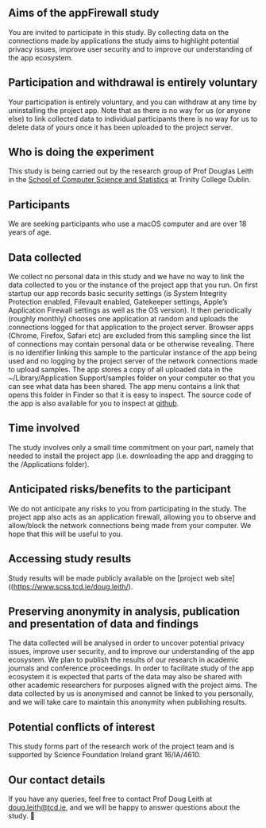 ## Aims of the appFirewall study
You are invited to participate in this study.    By collecting data on the connections made by applications the study aims to highlight potential privacy issues, improve user security and to improve our understanding of the app ecosystem.

## Participation and withdrawal is entirely voluntary
Your participation is entirely voluntary, and you can withdraw at any time by uninstalling the project app.  Note that as there is no way for us (or anyone else) to link collected data to individual participants there is no way for us to delete data of yours once it has been uploaded to the project server.

## Who is doing the experiment
This study is being carried out by the research group of Prof Douglas Leith in the [School of Computer Science and Statistics](https://www.scss.tcd.ie/doug.leith/) at Trinity College Dublin.

## Participants
We are seeking participants who use a macOS computer and are over 18 years of age.

## Data collected
We collect no personal data in this study and we have no way to link the data collected to you or the instance of the project app that you run.   On first startup our app records basic security settings (is System Integrity Protection enabled, Filevault enabled, Gatekeeper settings, Apple’s Application Firewall settings as well as the OS version).  It then periodically (roughly monthly) chooses one application at random and uploads the connections logged for that application to the project server.   Browser apps (Chrome, Firefox, Safari etc) are excluded from this sampling since the list of connections may contain personal data or be otherwise revealing.  There is no identifier linking this sample to the particular instance of the app being used and no logging by the project server of the network connections made to upload samples.  The app stores a copy of all uploaded data in the ~/Library/Application Support/samples folder on your computer so that you can see what data has been shared.  The app menu contains a link that opens this folder in Finder so that it is easy to inspect.   The source code of the app is also available for you to inspect at [github](https://github.com/doug-leith/appFirewall).

## Time involved
The study involves only a small time commitment on your part, namely that needed to install the project app (i.e. downloading the app and dragging to the /Applications folder).   

## Anticipated risks/benefits to the participant
We do not anticipate any risks to you from participating in the study.  The project app also acts as an application firewall, allowing you to observe and allow/block the network connections being made from your computer.  We hope that this will be useful to you.

## Accessing study results
Study results will be made publicly available on the [project web site]((https://www.scss.tcd.ie/doug.leith/).   

## Preserving anonymity in analysis, publication and presentation of data and findings
The data collected will be analysed in order to uncover potential privacy issues, improve user security, and to improve our understanding of the app ecosystem.  We plan to publish the results of our research in academic journals and conference proceedings.  In order to facilitate study of the app ecosystem it is expected that parts of the data may also be shared with other academic researchers for purposes aligned with the project aims.  The data collected by us is anonymised and cannot be linked to you personally, and we will take care to maintain this anonymity when publishing results.

## Potential conflicts of interest
This study forms part of the research work of the project team and is supported by Science Foundation Ireland grant 16/IA/4610.

## Our contact details 
If you have any queries, feel free to contact Prof Doug Leith at doug.leith@tcd.ie, and we will be happy to answer questions about the study.

